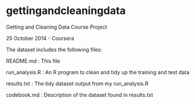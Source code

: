 gettingandcleaningdata
======================

Getting and Cleaning Data Course Project

25 October 2014 - Coursera 

The dataset includes the following files:

README.md      : This file

run_analysis.R : An R program to clean and tidy up the training and test data

results.txt    : The tidy dataset output from my run_analysis.R

codebook.md    : Description of the dataset found in results.txt

